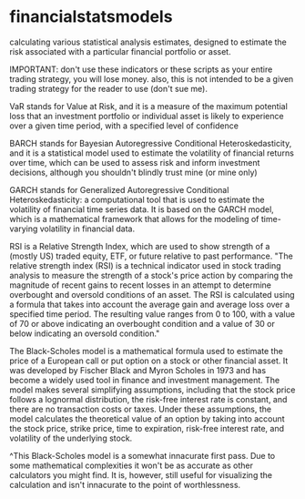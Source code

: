 # financialstatsmodels
calculating various statistical analysis estimates, designed to estimate the risk associated with a particular financial portfolio or asset. 

IMPORTANT: don't use these indicators or these scripts as your entire trading strategy, you will lose money. also, this is not intended to be a given trading strategy for the reader to use (don't sue me).

VaR stands for Value at Risk, and it is a measure of the maximum potential loss that an investment portfolio or individual asset is likely to experience over a given time period, with a specified level of confidence

BARCH stands for Bayesian Autoregressive Conditional Heteroskedasticity, and it is a statistical model used to estimate the volatility of financial returns over time, which can be used to assess risk and inform investment decisions, although you shouldn't blindly trust mine (or mine only)

GARCH stands for Generalized Autoregressive Conditional Heteroskedasticity: a computational tool that is used to estimate the volatility of financial time series data. It is based on the GARCH model, which is a mathematical framework that allows for the modeling of time-varying volatility in financial data.

RSI is a Relative Strength Index, which are used to show strength of a (mostly US) traded equity, ETF, or future relative to past performance. 
"The relative strength index (RSI) is a technical indicator used in stock trading analysis to measure the strength of a stock's price action by comparing the magnitude of recent gains to recent losses in an attempt to determine overbought and oversold conditions of an asset.
The RSI is calculated using a formula that takes into account the average gain and average loss over a specified time period. The resulting value ranges from 0 to 100, with a value of 70 or above indicating an overbought condition and a value of 30 or below indicating an oversold condition."

The Black-Scholes model is a mathematical formula used to estimate the price of a European call or put option on a stock or other financial asset. It was developed by Fischer Black and Myron Scholes in 1973 and has become a widely used tool in finance and investment management.
The model makes several simplifying assumptions, including that the stock price follows a lognormal distribution, the risk-free interest rate is constant, and there are no transaction costs or taxes. Under these assumptions, the model calculates the theoretical value of an option by taking into account the stock price, strike price, time to expiration, risk-free interest rate, and volatility of the underlying stock.

^This Black-Scholes model is a somewhat innacurate first pass. Due to some mathematical complexities it won't be as accurate as other calculators you might find. It is, however, still useful for visualizing the calculation and isn't innacurate to the point of worthlessness.
